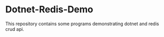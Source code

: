 # Dotnet-Redis-Demo
This repository contains some programs demonstrating dotnet and redis crud api.

